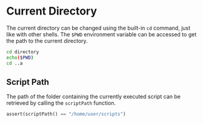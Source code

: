 # Current Directory

The current directory can be changed using the built-in `cd` command, just like with other shells. The `$PWD` environment variable can be accessed to get the path to the current directory.

```bash
cd directory
echo($PWD)
cd ..a
```

## Script Path

The path of the folder containing the currently executed script can be retrieved by calling the `scriptPath` function.

```rust
assert(scriptPath() == "/home/user/scripts")
```
